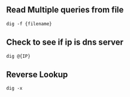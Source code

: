 ## Read Multiple queries from file
```
dig -f {filename}
```

## Check to see if ip is dns server

```
dig @{IP}
```

## Reverse Lookup
```
dig -x

```
